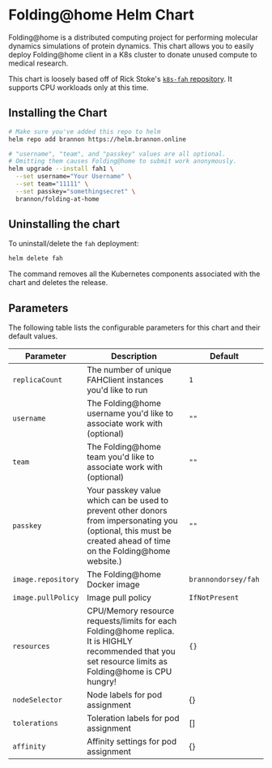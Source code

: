# Folding@home Helm Chart

Folding@home is a distributed computing project for performing molecular dynamics simulations of protein dynamics. This chart allows you to easily deploy Folding@home client in a K8s cluster to donate unused compute to medical research.

This chart is loosely based off of Rick Stoke's [`k8s-fah` repository](https://github.com/richstokes/k8s-fah). It supports CPU workloads only at this time.

## Installing the Chart

```bash
# Make sure you've added this repo to helm
helm repo add brannon https://helm.brannon.online
```

```bash
# "username", "team", and "passkey" values are all optional.
# Omitting them causes Folding@home to submit work anonymously.
helm upgrade --install fah1 \
  --set username="Your Username" \
  --set team="11111" \
  --set passkey="somethingsecret" \
  brannon/folding-at-home
```

## Uninstalling the chart

To uninstall/delete the `fah` deployment:

```bash
helm delete fah
```

The command removes all the Kubernetes components associated with the chart and deletes the release.

## Parameters

The following table lists the configurable parameters for this chart and their default values.

| Parameter          | Description                                                                                                                                                     | Default             |
| ------------------ | --------------------------------------------------------------------------------------------------------------------------------------------------------------- | ------------------- |
| `replicaCount`     | The number of unique FAHClient instances you'd like to run                                                                                                      | `1`                 |
| `username`         | The Folding@home username you'd like to associate work with (optional)                                                                                          | `""`                |
| `team`             | The Folding@home team you'd like to associate work with (optional)                                                                                              | `""`                |
| `passkey`          | Your passkey value which can be used to prevent other donors from impersonating you (optional, this must be created ahead of time on the Folding@home website.) | `""`                |
| `image.repository` | The Folding@home Docker image                                                                                                                                   | `brannondorsey/fah` |
| `image.pullPolicy` | Image pull policy                                                                                                                                               | `IfNotPresent`      |
| `resources`        | CPU/Memory resource requests/limits for each Folding@home replica. It is HIGHLY recommended that you set resource limits as Folding@home is CPU hungry!         | `{}`                |
| `nodeSelector`     | Node labels for pod assignment                                                                                                                                  | {}                  |
| `tolerations`      | Toleration labels for pod assignment                                                                                                                            | []                  |
| `affinity`         | Affinity settings for pod assignment                                                                                                                            | {}                  |
